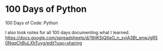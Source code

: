 # 100 Days of Python
100 Days of Code: Python

I also took notes for all 100 days documenting what I learned.
https://docs.google.com/spreadsheets/d/19ilKSjQ6aO_n_xviA3Bt_enwJgR50NgqChBuLXhTuyg/edit?usp=sharing
